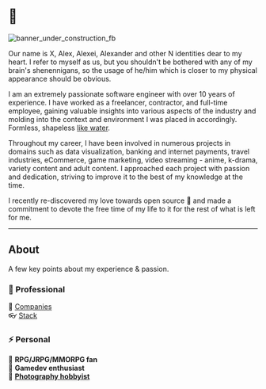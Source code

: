 # 👋

![banner_under_construction_fb](https://user-images.githubusercontent.com/32410574/188499567-9d55b724-8df5-4f56-b083-f9e85b7657b1.png)

Our name is X, Alex, Alexei, Alexander and other N identities dear to my heart. I refer to myself as us, but you shouldn't be bothered with any of my brain's shenennigans, so the usage of he/him which is closer to my physical appearance should be obvious.

I am an extremely passionate software engineer with over 10 years of experience. I have worked as a freelancer, contractor, and full-time employee, gaining valuable insights into various aspects of the industry and molding into the context and environment I was placed in accordingly. Formless, shapeless [like water](https://www.youtube.com/watch?v=cJMwBwFj5nQ).

Throughout my career, I have been involved in numerous projects in domains such as data visualization, banking and internet payments, travel industries, eCommerce, game marketing, video streaming - anime, k-drama, variety content and adult content. I approached each project with passion and dedication, striving to improve it to the best of my knowledge at the time.

I recently re-discovered my love towards open source 💖 and made a commitment to devote the free time of my life to it for the rest of what is left for me.

---

## About

A few key points about my experience & passion.

### 💼 Professional

📑 [Companies](/professional/common/companies/README.md)  
👓 [Stack](/professional/common/stack/README.md)

### ⚡ Personal

🧌 **RPG/JRPG/MMORPG fan**  
👾 **Gamedev enthusiast**  
📸 **[Photography hobbyist](https://www.pexels.com/@reanimatedmanx/)**
